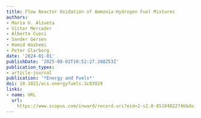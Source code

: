 ```yaml
---
title: Flow Reactor Oxidation of Ammonia-Hydrogen Fuel Mixtures
authors:
- Maria U. Alzueta
- Victor Mercader
- Alberto Cuoci
- Sander Gersen
- Hamid Hashemi
- Peter Glarborg
date: '2024-01-01'
publishDate: '2025-08-02T10:52:27.200253Z'
publication_types:
- article-journal
publication: '*Energy and Fuels*'
doi: 10.1021/acs.energyfuels.3c03929
links:
- name: URL
  url: 
    https://www.scopus.com/inward/record.uri?eid=2-s2.0-85184822746&doi=10.1021%2facs.energyfuels.3c03929&partnerID=40&md5=3335f3fa8c3b000daf50a3d2bd94a49f
---
```

